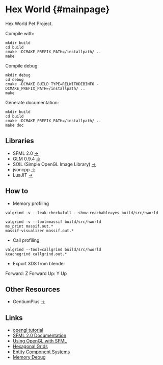 Hex World                         {#mainpage}
=========

Hex World Pet Project.

Compile with:
~~~~~~~~~~~~~~~~~~~~~
mkdir build
cd build
cmake -DCMAKE_PREFIX_PATH=/installpath/ ..
make
~~~~~~~~~~~~~~~~~~~~~

Compile debug:
~~~~~~~~~~~~~~~~~~~~~
mkdir debug
cd debug
cmake -DCMAKE_BUILD_TYPE=RELWITHDEBINFO -DCMAKE_PREFIX_PATH=/installpath/ ..
make
~~~~~~~~~~~~~~~~~~~~~

Generate documentation:
~~~~~~~~~~~~~~~~~~~~~
mkdir build
cd build
cmake -DCMAKE_PREFIX_PATH=/installpath/ ..
make doc
~~~~~~~~~~~~~~~~~~~~~

Libraries
---------

 * SFML 2.0 [->](http://www.sfml-dev.org/index.php)
 * GLM 0.9.4 [->](http://glm.g-truc.net/api-0.9.4/index.html)
 * SOIL (Simple OpenGL Image Library) [->](http://lonesock.net/soil.html)
 * jsoncpp [->](http://jsoncpp.sourceforge.net)
 * LuaJIT [->](http://luajit.org)

How to
------

 * Memory profiling

~~~~~~~~~~~~~~~~~~~~~
valgrind -v --leak-check=full --show-reachable=yes build/src/hworld
~~~~~~~~~~~~~~~~~~~~~

~~~~~~~~~~~~~~~~~~~~~
valgrind -v --tool=massif build/src/hworld
ms_print massif.out.*
massif-visualizer massif.out.*
~~~~~~~~~~~~~~~~~~~~~

 * Call profiling

~~~~~~~~~~~~~~~~~~~~~
valgrind --tool=callgrind build/src/hworld
kcachegrind callgrind.out.*
~~~~~~~~~~~~~~~~~~~~~

 * Export 3DS from blender

Forward: Z Forward
Up: Y Up

Other Resources
---------------

 * GentiumPlus [->](http://scripts.sil.org/cms/scripts/page.php?item_id=Gentium)

Links
-----

 * [opengl tutorial](http://www.opengl-tutorial.org/)
 * [SFML 2.0 Documentation](http://www.sfml-dev.org/documentation/2.0/)
 * [Using OpenGL with SFML](http://www.sfml-dev.org/tutorials/2.0/window-opengl.php)
 * [Hexagonal Grids](http://www.redblobgames.com/grids/hexagons/)
 * [Entity Component Systems]()
 * [Memory Debug](https://techtalk.intersec.com/2013/12/memory-part-5-debugging-tools/)